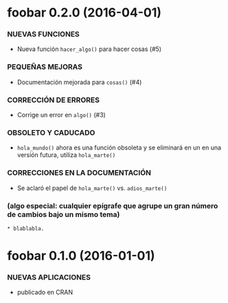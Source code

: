 # foobar 0.2.0 (2016-04-01)

### NUEVAS FUNCIONES

- Nueva función `hacer_algo()` para hacer cosas (#5)

### PEQUEÑAS MEJORAS

- Documentación mejorada para `cosas()` (#4)

### CORRECCIÓN DE ERRORES

- Corrige un error en `algo()` (#3)

### OBSOLETO Y CADUCADO

- `hola_mundo()` ahora es una función obsoleta y se eliminará en un
  en una versión futura, utiliza `hola_marte()`

### CORRECCIONES EN LA DOCUMENTACIÓN

- Se aclaró el papel de `hola_marte()` vs. `adios_marte()`

### (algo especial: cualquier epígrafe que agrupe un gran número de cambios bajo un mismo tema)

```
* blablabla.
```

foobar 0.1.0 (2016-01-01)
=========================

### NUEVAS APLICACIONES

- publicado en CRAN


